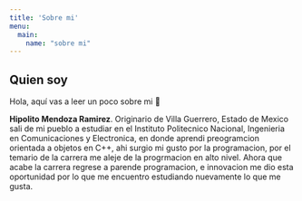 ```yaml
---
title: 'Sobre mi'
menu:
  main:
    name: "sobre mi"
---
```


## Quien soy

Hola, aquí vas a leer un poco sobre mi 🤩


**Hipolito Mendoza Ramirez**. Originario de Villa Guerrero, Estado de Mexico
sali de mi pueblo a estudiar en el Instituto Politecnico Nacional, 
Ingenieria en Comunicaciones y Electronica, en donde aprendi preogramcion 
orientada a objetos en C++, ahi surgio mi gusto por la programacion, por el temario 
de la carrera me aleje de la progrmacion en alto nivel.
 Ahora que acabe la carrera regrese a parende programacion, e innovacion me dio esta 
oportunidad por lo que me encuentro estudiando nuevamente lo que me gusta.
